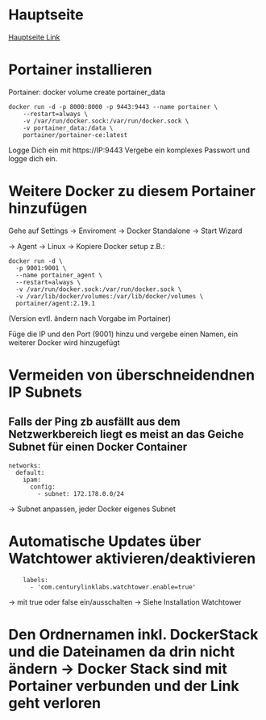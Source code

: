 # Hauptseite
[Hauptseite Link](/README.md)

# Portainer installieren
Portainer:
docker volume create portainer_data
```
docker run -d -p 8000:8000 -p 9443:9443 --name portainer \
    --restart=always \
    -v /var/run/docker.sock:/var/run/docker.sock \
    -v portainer_data:/data \
    portainer/portainer-ce:latest
```
Logge Dich ein mit https://IP:9443
Vergebe ein komplexes Passwort und logge dich ein.

# Weitere Docker zu diesem Portainer hinzufügen

Gehe auf Settings -> Enviroment
-> Docker Standalone -> Start Wizard

-> Agent -> Linux -> Kopiere Docker setup
z.B.:
```
docker run -d \
  -p 9001:9001 \
  --name portainer_agent \
  --restart=always \
  -v /var/run/docker.sock:/var/run/docker.sock \
  -v /var/lib/docker/volumes:/var/lib/docker/volumes \
  portainer/agent:2.19.1
```
(Version evtl. ändern nach Vorgabe im Portainer)

Füge die IP und den Port (9001) hinzu und vergebe einen Namen, ein weiterer Docker wird hinzugefügt

# Vermeiden von überschneidendnen IP Subnets
## Falls der Ping zb ausfällt aus dem Netzwerkbereich liegt es meist an das Geiche Subnet für einen Docker Container
```
networks:
  default:
    ipam:
      config:
        - subnet: 172.178.0.0/24  
```
-> Subnet anpassen, jeder Docker eigenes Subnet

# Automatische Updates über Watchtower aktivieren/deaktivieren
```
    labels:
      - 'com.centurylinklabs.watchtower.enable=true'
```
-> mit true oder false ein/ausschalten
-> Siehe Installation Watchtower

# Den Ordnernamen inkl. DockerStack und die Dateinamen da drin nicht ändern -> Docker Stack sind mit Portainer verbunden und der Link geht verloren

